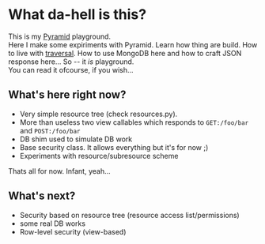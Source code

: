 What da-hell is this?
=====================

This is my [Pyramid][pyramid] playground.  
Here I make some expiriments with Pyramid. Learn how thing are build. How to live
with [traversal][1]. How to use MongoDB here and how to craft JSON response here...
So -- it _is_ playground.  
You can read it ofcourse, if you wish...

What's here right now?
----------------------

- Very simple resource tree (check resources.py).
- More than useless two view callables which responds to `GET:/foo/bar` and `POST:/foo/bar`
- DB shim used to simulate DB work
- Base security class. It allows everything but it's for now ;)
- Experiments with resource/subresource scheme

Thats all for now. Infant, yeah...

What's next?
------------

- Security based on resource tree (resource access list/permissions)
- some real DB works
- Row-level security (view-based)




[pyramid]: https://www.pylonsproject.org/
[1]: https://docs.pylonsproject.org/projects/pyramid/1.0/narr/traversal.html
[akhet]: http://pyramid.chromaticleaves.com/simpleauth/
